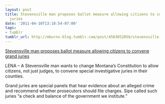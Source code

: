 ```yaml
---
layout: post
title: Stevensville man proposes ballot measure allowing citizens to convene grand
  juries
date: '2011-04-10T13:18:54-07:00'
tags:
- tumblr
tumblr_url: http://mburns-blog.tumblr.com/post/4503052056/stevensville-man-proposes-ballot-measure-allowing
---
```

<a href="http://missoulian.com/news/local/article_f11bf894-ce70-11de-a8a3-001cc4c002e0.html">Stevensville man proposes ballot measure allowing citizens to convene grand juries</a>

LENA – A Stevensville man wants to change Montana’s Constitution to allow citizens, not just judges, to convene special investigative juries in their counties.

Grand juries are special panels that hear evidence about an alleged crime and recommend whether prosecutors should file charges. Sipe called such juries “a check and balance of the government we institute.”

